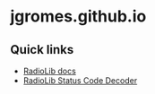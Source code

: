 # jgromes.github.io

## Quick links
* [RadioLib docs](https://radiolib-org.github.io/RadioLib/index.html)
* [RadioLib Status Code Decoder](https://radiolib-org.github.io/status_decoder/decode.html)
